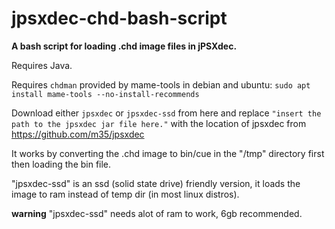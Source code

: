 # jpsxdec-chd-bash-script

**A bash script for loading .chd image files in jPSXdec.**

Requires Java.

Requires `chdman` provided by mame-tools in debian and ubuntu: `sudo apt install mame-tools --no-install-recommends`

Download either `jpsxdec` or `jpsxdec-ssd` from here and replace `"insert the path to the jpsxdec jar file here."` with the location of jpsxdec from https://github.com/m35/jpsxdec

It works by converting the .chd image to bin/cue in the "/tmp" directory first then loading the bin file.

"jpsxdec-ssd" is an ssd (solid state drive) friendly version, it loads the image to ram instead of temp dir (in most linux distros).

**warning** "jpsxdec-ssd" needs alot of ram to work, 6gb recommended.
